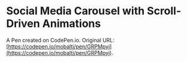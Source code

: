 # Social Media Carousel with Scroll-Driven Animations

A Pen created on CodePen.io. Original URL: [https://codepen.io/mobalti/pen/GRPMpyj](https://codepen.io/mobalti/pen/GRPMpyj).

